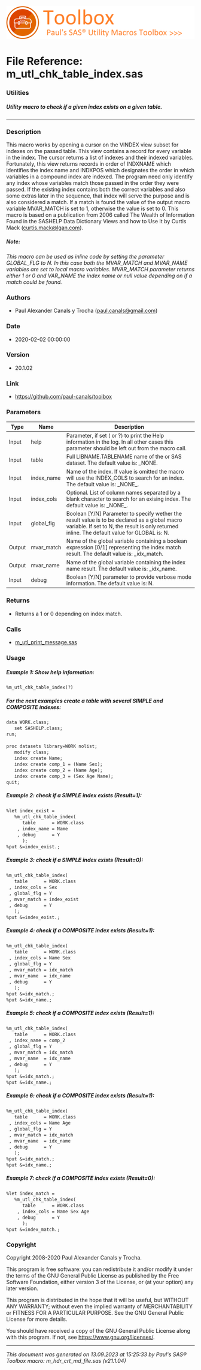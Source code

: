 ![../../misc/images/doc_banner.png](../../misc/images/doc_banner.png)
# 
# File Reference: m_utl_chk_table_index.sas

### Utilities

##### Utility macro to check if a given index exists on a given table.

***

### Description
This macro works by opening a cursor on the VINDEX view subset for indexes on the passed table. This view contains a record for every variable in the index. The cursor returns a list of indexes and their indexed variables. Fortunately, this view returns records in order of INDXNAME which identifies the index name and INDXPOS which designates the order in which variables in a compound index are indexed. The program need only identify any index whose variables match those passed in the order they were passed. If the existing index contains both the correct variables and also some extras later in the sequence, that index will serve the purpose and is also considered a match. If a match is found the value of the output macro variable MVAR_MATCH is set to 1, otherwise the value is set to 0. This macro is based on a publication from 2006 called The Wealth of Information Found in the SASHELP Data Dictionary Views and how to Use It by Curtis Mack (curtis.mack@lgan.com).

##### *Note:*
*This macro can be used as inline code by setting the parameter GLOBAL_FLG to N. In this case both the MVAR_MATCH and MVAR_NAME variables are set to local macro variables. MVAR_MATCH parameter returns either 1 or 0 and VAR_NAME the index name or null value depending on if a match could be found.*

### Authors
* Paul Alexander Canals y Trocha (paul.canals@gmail.com)

### Date
* 2020-02-02 00:00:00

### Version
* 20.1.02

### Link
* https://github.com/paul-canals/toolbox

### Parameters
| Type | Name | Description |
| ---- | ---- | ----------- |
| Input | help | Parameter, if set ( or ?) to print the Help information in the log. In all other cases this parameter should be left out from the macro call. |
| Input | table | Full LIBNAME.TABLENAME name of the or SAS dataset. The default value is: _NONE. |
| Input | index_name | Name of the index. If value is omitted the macro will use the INDEX_COLS to search for an index. The default value is: \_NONE\_. |
| Input | index_cols | Optional. List of column names separated by a blank character to search for an exising index. The default value is: \_NONE\_. |
| Input | global_flg | Boolean [Y/N] Parameter to specify wether the result value is to be declared as a global macro variable. If set to N, the result is only returned inline. The default value for GLOBAL is: N. |
| Output | mvar_match | Name of the global variable containing a boolean expression [0/1] representing the index match result. The default value is: _idx_match. |
| Output | mvar_name | Name of the global variable containing the index name result. The default value is: _idx_name. |
| Input | debug | Boolean [Y/N] parameter to provide verbose mode information. The default value is: N. |

### Returns
* Returns a 1 or 0 depending on index match.

### Calls
* [m_utl_print_message.sas](m_utl_print_message.md)

### Usage

##### Example 1: Show help information:
```sas
%m_utl_chk_table_index(?)
```

##### For the next examples create a table with several SIMPLE and COMPOSITE indexes:
```sas
data WORK.class;
   set SASHELP.class;
run;

proc datasets library=WORK nolist;
   modify class;
   index create Name;
   index create comp_1 = (Name Sex);
   index create comp_2 = (Name Age);
   index create comp_3 = (Sex Age Name);
quit;
```

##### Example 2: check if a SIMPLE index exists (Result=1):
```sas
%let index_exist =
   %m_utl_chk_table_index(
      table      = WORK.class
    , index_name = Name
    , debug      = Y
      );
%put &=index_exist.;
```

##### Example 3: check if a SIMPLE index exists (Result=0):
```sas
%m_utl_chk_table_index(
   table      = WORK.class
 , index_cols = Sex
 , global_flg = Y
 , mvar_match = index_exist
 , debug      = Y
   );
%put &=index_exist.;
```

##### Example 4: check if a COMPOSITE index exists (Result=1):
```sas
%m_utl_chk_table_index(
   table      = WORK.class
 , index_cols = Name Sex
 , global_flg = Y
 , mvar_match = idx_match
 , mvar_name  = idx_name
 , debug      = Y
   );
%put &=idx_match.;
%put &=idx_name.;
```

##### Example 5: check if a COMPOSITE index exists (Result=1):
```sas
%m_utl_chk_table_index(
   table      = WORK.class
 , index_name = comp_2
 , global_flg = Y
 , mvar_match = idx_match
 , mvar_name  = idx_name
 , debug      = Y
   );
%put &=idx_match.;
%put &=idx_name.;
```

##### Example 6: check if a COMPOSITE index exists (Result=1):
```sas
%m_utl_chk_table_index(
   table      = WORK.class
 , index_cols = Name Age
 , global_flg = Y
 , mvar_match = idx_match
 , mvar_name  = idx_name
 , debug      = Y
   );
%put &=idx_match.;
%put &=idx_name.;
```

##### Example 7: check if a COMPOSITE index exists (Result=0):
```sas
%let index_match =
   %m_utl_chk_table_index(
      table      = WORK.class
    , index_cols = Name Sex Age
    , debug      = Y
      );
%put &=index_match.;
```

### Copyright
Copyright 2008-2020 Paul Alexander Canals y Trocha. 
 
This program is free software: you can redistribute it and/or modify 
it under the terms of the GNU General Public License as published by 
the Free Software Foundation, either version 3 of the License, or 
(at your option) any later version. 
 
This program is distributed in the hope that it will be useful, 
but WITHOUT ANY WARRANTY; without even the implied warranty of 
MERCHANTABILITY or FITNESS FOR A PARTICULAR PURPOSE. See the 
GNU General Public License for more details. 
 
You should have received a copy of the GNU General Public License 
along with this program. If not, see <https://www.gnu.org/licenses/>. 


***
*This document was generated on 13.09.2023 at 15:25:33  by Paul's SAS&reg; Toolbox macro: m_hdr_crt_md_file.sas (v21.1.04)*
